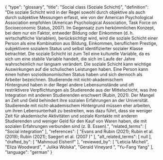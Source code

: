 {
    "type": "glossary",
    "title": "Social class (Soziale Schicht)",
    "definition": "Die soziale Schicht wird in der Regel sowohl durch objektive als auch durch subjektive Messungen erfasst, wie von der American Psychological Association empfohlen (American Psychological Association, Task Force on Socioeconomic Status, 2007). Im Gegensatz zum herkömmlichen Konzept, bei dem nur ein Faktor, entweder Bildung oder Einkommen (d. h. wirtschaftliche Variablen), berücksichtigt wird, wird die soziale Schicht einer Person als eine Kombination aus Bildung, Einkommen, beruflichem Prestige, subjektivem sozialem Status und selbst identifizierter sozialer Klasse betrachtet. Die soziale Schicht ist zum Teil eine kulturelle Variable, da es sich um eine stabile Variable handelt, die sich im Laufe der Jahre wahrscheinlich nur langsam verändert. Die soziale Schicht kann wichtige Auswirkungen auf die schulischen Leistungen haben. Eine Person kann einen hohen sozioökonomischen Status haben und sich dennoch als Arbeiter bezeichnen. Studierende mit nicht-akademischem Hintergrund haben in der Regel andere Lebensumstände und oft restriktivere Verpflichtungen als Studierende aus der Mittelschicht, was ihre Integration mit anderen Studierenden erschwert (Rubin, 2021). Der Mangel an Zeit und Geld behindert ihre sozialen Erfahrungen an der Universität. Studierende mit nicht-akademischem Hintergrund müssen eher arbeiten, um ihren Lebensunterhalt zu bestreiten, was dazu führt, dass sie weniger Zeit für akademische Aktivitäten und soziale Kontakte mit anderen Studierenden und weniger Geld für den Kauf von Waren haben, die mit sozialen Erfahrungen verbunden sind (z. B. Essen).",
    "related_terms": [
        "Social integration"
    ],
    "references": [
        "Evans and Rubin (2021); Rubin et al. (2019); Rubin (2021); Saegert et al. (2007 )"
    ],
    "alt_related_terms": [
        null
    ],
    "drafted_by": [
        "Mahmoud Elsherif"
    ],
    "reviewed_by": [
        "Leticia Micheli",
        "Eliza Woodward",
        " Julika Wolska",
        "Gerald Vineyard ",
        "Yu-Fang Yang"
    ],
    "language": "german"
}